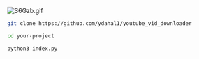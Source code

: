 ![S6Gzb.gif](https://s6.gifyu.com/images/S6Gzb.gif)

```bash
git clone https://github.com/ydahal1/youtube_vid_downloader
```

```bash
cd your-project
```
```bash
python3 index.py
```

   
